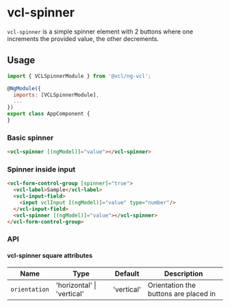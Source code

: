 # vcl-spinner

`vcl-spinner` is a simple spinner element with 2 buttons where one increments the provided value, the other decrements.

## Usage

```js
import { VCLSpinnerModule } from '@vcl/ng-vcl';

@NgModule({
  imports: [VCLSpinnerModule],
  ...
})
export class AppComponent {
}
```

### Basic spinner

```html
<vcl-spinner [(ngModel)]="value"></vcl-spinner>
```

### Spinner inside input

```html
<vcl-form-control-group [spinner]="true">
  <vcl-label>Sample</vcl-label>
  <vcl-input-field>
    <input vclInput [(ngModel)]="value" type="number"/>
  </vcl-input-field>
  <vcl-spinner [(ngModel)]="value"></vcl-spinner>
</vcl-form-control-group>
```

### API

#### vcl-spinner square attributes

| Name                | Type           | Default  | Description
| ------------        |----------------| -------- |------------
| `orientation`       | 'horizontal' \| 'vertical'     | 'vertical' | Orientation the buttons are placed in
